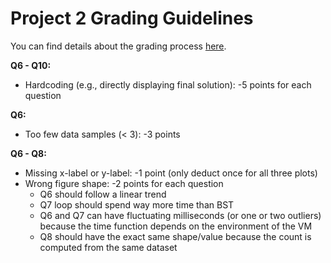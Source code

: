 # Project 2 Grading Guidelines

You can find details about the grading process [here](https://github.com/msyamkumar/cs320-s23-projects/blob/main/p1/grading-guidelines.md). 

**Q6 - Q10:**
* Hardcoding (e.g., directly displaying final solution): -5 points for each question

**Q6:**
* Too few data samples (< 3): -3 points

**Q6 - Q8:**
* Missing x-label or y-label: -1 point (only deduct once for all three plots)
* Wrong figure shape: -2 points for each question
    * Q6 should follow a linear trend
    * Q7 loop should spend way more time than BST
    * Q6 and Q7 can have fluctuating milliseconds (or one or two outliers) because the time function depends on the environment of the VM
    * Q8 should have the exact same shape/value because the count is computed from the same dataset
